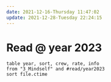 ```yaml
---
date: 2021-12-16-Thursday 11:47:02
update: 2021-12-28-Tuesday 22:24:15
---
```

# Read @ year 2023

```dataview
table year, sort, crew, rate, info
from "3_Mindself" and #read/year2023 
sort file.ctime
```

